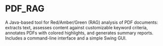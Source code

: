 # PDF_RAG
A Java-based tool for Red/Amber/Green (RAG) analysis of PDF documents: extracts text, assesses content against customizable keyword criteria, annotates PDFs with colored highlights, and generates summary reports. Includes a command-line interface and a simple Swing GUI.
